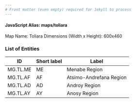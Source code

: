 ```yaml
---
# Front matter (even empty) required for Jekyll to process
---
```


#### JavaScript Alias: maps/toliara

Map Name: Toliara
Dimensions (Width x Height): 600x460

### List of Entities

ID | Short label | Label
---|---|---|
MG.TL.ME|ME|Menabe Region
MG.TL.AF|AF|Atsimo-Andrefana Region
MG.TL.AD|AD|Androy Region
MG.TL.AY|AY|Anosy Region
